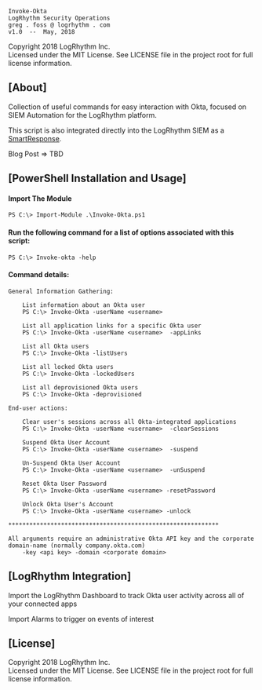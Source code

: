 ﻿
    Invoke-Okta
    LogRhythm Security Operations
    greg . foss @ logrhythm . com
    v1.0  --  May, 2018

Copyright 2018 LogRhythm Inc.   
Licensed under the MIT License. See LICENSE file in the project root for full license information.


## [About]
    
Collection of useful commands for easy interaction with Okta, focused on SIEM Automation for the LogRhythm platform.

This script is also integrated directly into the LogRhythm SIEM as a [SmartResponse](https://logrhythm.com/solutions/security/security-automation-and-orchestration/).

Blog Post => TBD


## [PowerShell Installation and Usage]

#### Import The Module
	
	PS C:\> Import-Module .\Invoke-Okta.ps1

#### Run the following command for a list of options associated with this script:

    PS C:\> Invoke-okta -help

#### Command details:

    General Information Gathering:
        
        List information about an Okta user
        PS C:\> Invoke-Okta -userName <username> 

        List all application links for a specific Okta user
        PS C:\> Invoke-Okta -userName <username>  -appLinks
            
        List all Okta users
        PS C:\> Invoke-Okta -listUsers 

        List all locked Okta users
        PS C:\> Invoke-Okta -lockedUsers 
        
        List all deprovisioned Okta users
        PS C:\> Invoke-Okta -deprovisioned 

    End-user actions:

        Clear user's sessions across all Okta-integrated applications
        PS C:\> Invoke-Okta -userName <username>  -clearSessions

        Suspend Okta User Account
        PS C:\> Invoke-Okta -userName <username>  -suspend

        Un-Suspend Okta User Account
        PS C:\> Invoke-Okta -userName <username>  -unSuspend

        Reset Okta User Password
        PS C:\> Invoke-Okta -userName <username> -resetPassword

        Unlock Okta User's Account
        PS C:\> Invoke-Okta -userName <username> -unlock

    ************************************************************

    All arguments require an administrative Okta API key and the corporate domain-name (normally company.okta.com)
        -key <api key> -domain <corporate domain>


## [LogRhythm Integration]

Import the LogRhythm Dashboard to track Okta user activity across all of your connected apps

Import Alarms to trigger on events of interest


## [License]

Copyright 2018 LogRhythm Inc.   
Licensed under the MIT License. See LICENSE file in the project root for full license information.
